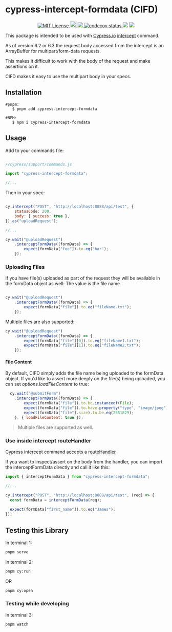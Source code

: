 # cypress-intercept-formdata (CIFD)

<p align="center">
    <a href="LICENSE.md">
       <img src="https://img.shields.io/github/license/yoavniran/cypress-intercept-formdata?color=blue&style=plastic" alt="MIT License"/>
    </a>
    <a href="https://www.npmjs.com/package/cypress-intercept-formdata">
        <img src="https://badge.fury.io/js/cypress-intercept-formdata.svg" alt="npm version" height="20">
    </a>
    <a href="https://github.com/yoavniran/cypress-intercept-formdata/actions/workflows/test.yml">
        <img src="https://github.com/yoavniran/cypress-intercept-formdata/actions/workflows/test.yml/badge.svg"/> 
    </a>  
    <a href="https://codecov.io/gh/yoavniran/cypress-intercept-formdata">
      <img src="https://codecov.io/gh/yoavniran/cypress-intercept-formdata/branch/master/graph/badge.svg" alt="codecov status"/>
    </a>
    <img src="https://img.shields.io/npm/dm/cypress-intercept-formdata.svg?style=plastic&color=blue&label=monthly%20downloads"/>
    <img src="https://shields.io/npm/dt/cypress-intercept-formdata.svg?style=plastic&color=green&label=total+downloads"/>
</p>

This package is intended to be used with [Cypress.io](https://www.cypress.io/) [intercept](https://docs.cypress.io/api/commands/intercept.html) command.

As of version 6.2 or 6.3 the request.body accessed from the intercept is an ArrayBuffer for multipart/form-data requests.

This makes it difficult to work with the body of the request and make assertions on it.

CIFD makes it easy to use the multipart body in your specs.

## Installation

```shell
#pnpm: 
   $ pnpm add cypress-intercept-formdata

#NPM:
   $ npm i cypress-intercept-formdata
``` 

## Usage

Add to your commands file:

```javascript

//cypress/support/commands.js

import "cypress-intercept-formdata";

//...
```

Then in your spec:

```javascript

cy.intercept("POST", "http://localhost:8888/api/test", {
	statusCode: 200,
	body: { success: true },
}).as("uploadRequest");

//...

cy.wait("@uploadRequest")
	.interceptFormData((formData) => {
		expect(formData["foo"]).to.eq("bar");
	});

```

### Uploading Files

If you have file(s) uploaded as part of the request they will be available in the formData object as well:
The value is the file name

```javascript

cy.wait("@uploadRequest")
	.interceptFormData((formData) => {
		expect(formData["file"]).to.eq("fileName.txt");
	});
```

Multiple files are also supported:

```javascript
cy.wait("@uploadRequest")
	.interceptFormData((formData) => {
		expect(formData["file"][0]).to.eq("fileName1.txt");
		expect(formData["file"][1]).to.eq("fileName2.txt");
	});
```

#### File Content

By default, CIFD simply adds the file name being uploaded to the formData object. If you'd like to
assert more deeply on the file(s) being uploaded, you can set _options.loadFileContent_ to true:


```javascript
  cy.wait("@submitForm")
    .interceptFormData((formData) => {
        expect(formData["file"]).to.be.instanceof(File);
        expect(formData["file"]).to.have.property("type", "image/jpeg");
        expect(formData["file"].size).to.be.eq(2551829);
    }, { loadFileContent: true });
```
> Multiple files are supported as well.


### Use inside intercept routeHandler

Cypress intercept command accepts a [routeHandler](https://docs.cypress.io/api/commands/intercept.html#Intercepting-a-request)

If you want to inspect/assert on the body from the handler, you can import the interceptFormData directly and call it like this:

```javascript
import { interceptFormData } from "cypress-intercept-formdata";

//...

cy.intercept("POST", "http://localhost:8888/api/test", (req) => {
  const formData = interceptFormData(req);
  
  expect(formData["first_name"]).to.eq("James");
});

```

## Testing this Library

In terminal 1:

```bash
pnpm serve
```

In terminal 2:

```bash
pnpm cy:run
```

OR

```bash
pnpm cy:open
```

### Testing while developing

In terminal 3:

```bash
pnpm watch
```
